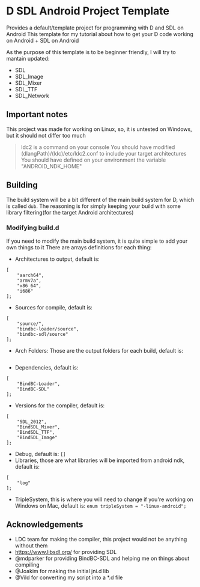 # D SDL Android Project Template
Provides a default/template project for programming with D and SDL on Android
This template for my tutorial about how to get your D code working on Android + SDL on Android

As the purpose of this template is to be beginner friendly, I will try to mantain updated:
- SDL
- SDL_Image
- SDL_Mixer
- SDL_TTF
- SDL_Network

## Important notes
This project was made for working on Linux, so, it is untested on Windows, but it should not differ too much
> ldc2 is a command on your console
> You should have modified (dlangPath)/(ldc)/etc/ldc2.conf to include your target architectures
> You should have defined on your environment the variable "ANDROID_NDK_HOME"

## Building
The build system will be a bit different of the main build system for D, which is called `dub`. The reasoning is for simply
keeping your build with some library filtering(for the target Android architectures)

### Modifying build.d
If you need to modify the main build system, it is quite simple to add your own things to it
There are arrays definitions for each thing:
- Architectures to output, default is:
```
[
    "aarch64",
    "armv7a",
    "x86_64",
    "i686"
];
```
- Sources for compile, default is:
```
[
    "source/",
	"bindbc-loader/source",
	"bindbc-sdl/source"
];
```
- Arch Folders:
Those are the output folders for each build, default is:
```

```

- Dependencies, default is:
```
[
	"BindBC-Loader", 
	"BindBC-SDL"
];
```
- Versions for the compiler, default is:
```
[
	"SDL_2012",
	"BindSDL_Mixer", 
	"BindSDL_TTF", 
	"BindSDL_Image"
];
```
- Debug, default is: `[]`
- Libraries, those are what libraries will be imported from android ndk, default is:
```
[
    "log"
];
```
- TripleSystem, this is where you will need to change if you're working on Windows on Mac, default is:
`enum tripleSystem = "-linux-android";`

## Acknowledgements

- LDC team for making the compiler, this project would not be anything without them
- https://www.libsdl.org/ for providing SDL
- @mdparker for providing BindBC-SDL and helping me on things about compiling
- @Joakim for making the initial jni.d  lib
- @Vild for converting my script into a *.d file
